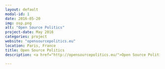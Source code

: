 ```yaml
---
layout: default
modal-id: 1
date: 2016-05-20
img: osp.png
alt: "Open Source Politics"
project-date: May 2016
categories: project
website: "opensourcepolitics.eu"
location: Paris, France
title: Open Source Politics
description: <a href="http://opensourcepolitics.eu/">Open Source Politics</a> is a company whose purpose is to bring the best open source solutions to organization that choose democracy has their operating system. We provide our client with customized software development, platform maintenance and strategies on how to make their public participate on online.  

---
```

